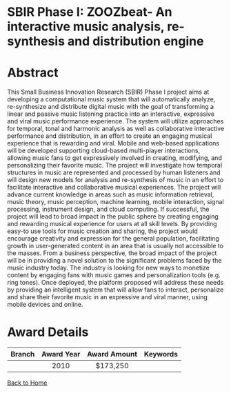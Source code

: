 
SBIR Phase I: ZOOZbeat- An interactive music analysis, re-synthesis and distribution engine
===========================================================================================

# Abstract


This Small Business Innovation Research (SBIR) Phase I project aims at developing a computational music system that will automatically analyze, re-synthesize and distribute digital music with the goal of transforming a linear and passive music listening practice into an interactive, expressive and viral music performance experience. The system will utilize approaches for temporal, tonal and harmonic analysis as well as collaborative interactive performance and distribution, in an effort to create an engaging musical experience that is rewarding and viral. Mobile and web-based applications will be developed supporting cloud-based multi-player interactions, allowing music fans to get expressively involved in creating, modifying, and personalizing their favorite music.  The project will investigate how temporal structures in music are represented and processed by human listeners and will design new models for analysis and re-synthesis of music in an effort to facilitate interactive and collaborative musical experiences. The project will advance current knowledge in areas such as music information retrieval, music theory, music perception, machine learning, mobile interaction, signal processing, instrument design, and cloud computing. 
If successful, the project will lead to broad impact in the public sphere by creating engaging and rewarding musical experience for users at all skill levels.  By providing easy-to use tools for music creation and sharing, the project would encourage creativity and expression for the general population, facilitating growth in user-generated content in an area that is usually not accessible to the masses. From a business perspective, the broad impact of the project will be in providing a novel solution to the significant problems faced by the music industry today. The industry is looking for new ways to monetize content by engaging fans with music games and personalization tools (e.g. ring tones). Once deployed, the platform proposed will address these needs by providing an intelligent system that will allow fans to interact, personalize and share their favorite music in an expressive and viral manner, using mobile devices and online.  

# Award Details

|Branch|Award Year|Award Amount|Keywords|
| :---: | :---: | :---: | :---: |
||2010|$173,250||
  
  


[Back to Home](https://github.com/chrischow/dod_sbir_awards/JT/#124)